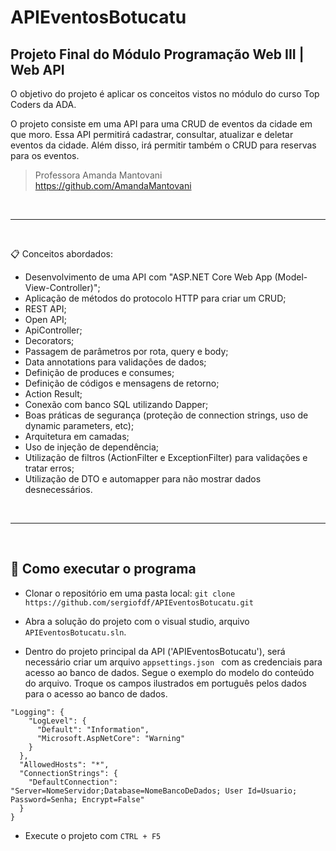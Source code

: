 # APIEventosBotucatu

## Projeto Final do Módulo Programação Web III | Web API

O objetivo do projeto é aplicar os conceitos vistos no módulo do curso Top Coders da ADA.

O projeto consiste em uma API para uma CRUD de eventos da cidade em que moro. Essa API permitirá cadastrar, consultar, atualizar e deletar eventos da cidade. Além disso, irá permitir também o CRUD para reservas para os eventos.

> Professora Amanda Mantovani <br>
> https://github.com/AmandaMantovani

<br>

--- 
<br>

📋 Conceitos abordados:
- Desenvolvimento de uma API com "ASP.NET Core Web App (Model-View-Controller)";
- Aplicação de métodos do protocolo HTTP para criar um CRUD;
- REST API;
- Open API;
- ApiController;
- Decorators;
- Passagem de parâmetros por rota, query e body;
- Data annotations para validações de dados;
- Definição de produces e consumes;
- Definição de códigos e mensagens de retorno;
- Action Result;
- Conexão com banco SQL utilizando Dapper;
- Boas práticas de segurança (proteção de connection strings, uso de dynamic parameters, etc);
- Arquitetura em camadas;
- Uso de injeção de dependência;
- Utilização de filtros (ActionFilter e ExceptionFilter) para validações e tratar erros;
- Utilização de DTO e automapper para não mostrar dados desnecessários.

<br>

--- 
<br>

## 🚀 Como executar o programa
- Clonar o repositório em uma pasta local:
    `git clone https://github.com/sergiofdf/APIEventosBotucatu.git`
  
- Abra a solução do projeto com o visual studio, arquivo `APIEventosBotucatu.sln`.

- Dentro do projeto principal da API ('APIEventosBotucatu'), será necessário criar um arquivo `appsettings.json ` com as credenciais para acesso ao banco de dados. Segue o exemplo do modelo do conteúdo do arquivo. Troque os campos ilustrados em português pelos dados para o acesso ao banco de dados.

``` 
"Logging": {
    "LogLevel": {
      "Default": "Information",
      "Microsoft.AspNetCore": "Warning"
    }
  },
  "AllowedHosts": "*",
  "ConnectionStrings": {
    "DefaultConnection": "Server=NomeServidor;Database=NomeBancoDeDados; User Id=Usuario; Password=Senha; Encrypt=False"
  }
}
```


- Execute o projeto com `CTRL + F5`